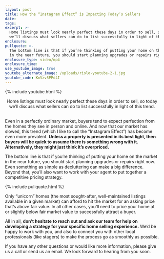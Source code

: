 ```yaml
---
layout: post
title: How the “Instagram Effect” is Impacting Today’s Sellers
date:
tags:
excerpt: >-
  Home listings must look nearly perfect these days in order to sell, so today
  we’ll discuss what sellers can do to list successfully in light of this trend.
enclosure:
pullquote: >-
  The bottom line is that if you’re thinking of putting your home on the market
  in the near future, you should start planning upgrades or repairs right now.
enclosure_type: video/mp4
enclosure_time:
use_youtube_image: true
youtube_alternate_image: /uploads/riolo-youtube-2-1.jpg
youtube_code: KnVzv8PPd4I
---
```


{% include youtube.html %}<center>Home listings must look nearly perfect these days in order to sell, so today we’ll discuss what sellers can do to list successfully in light of this trend.</center>&nbsp;

Even in a perfectly ordinary market, buyers tend to expect perfection from the homes they see in person and online. And now that our market has slowed, this trend (which I like to call the “Instagram Effect”) has become even more prevalent. **Unless a property is presented in its best light, then buyers will be quick to assume there is something wrong with it. Alternatively, they might just think it’s overpriced.&nbsp;**

The bottom line is that if you’re thinking of putting your home on the market in the near future, you should start planning upgrades or repairs right now. Even something as simple as decluttering can make a big difference. Beyond that, you’ll also want to work with your agent to put together a competitive pricing strategy.&nbsp;

{% include pullquote.html %}

Only “unicorn” homes (the most sought-after, well-maintained listings available in a given market) can afford to hit the market for an asking price that’s above fair value. In all other cases, you’ll need to price your home at or slightly below fair market value to successfully attract a buyer.&nbsp;

All in all, **don’t hesitate to reach out and ask our team for help on developing a strategy for your specific home selling experience.** We’d be happy to work with you, and also to connect you with other local professionals (like stagers) to make the process go as smoothly as possible.

If you have any other questions or would like more information, please give us a call or send us an email. We look forward to hearing from you soon.